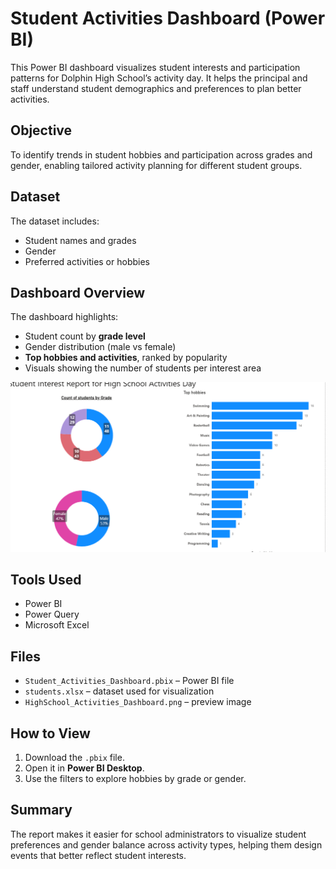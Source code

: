 # Student Activities Dashboard (Power BI)

This Power BI dashboard visualizes student interests and participation patterns for Dolphin High School’s activity day. It helps the principal and staff understand student demographics and preferences to plan better activities.

## Objective
To identify trends in student hobbies and participation across grades and gender, enabling tailored activity planning for different student groups.

## Dataset
The dataset includes:
- Student names and grades  
- Gender  
- Preferred activities or hobbies  

## Dashboard Overview
The dashboard highlights:
- Student count by **grade level**  
- Gender distribution (male vs female)  
- **Top hobbies and activities**, ranked by popularity  
- Visuals showing the number of students per interest area  

![Dashboard Overview](HighSchool_Activities_Dashboard.png)

## Tools Used
- Power BI  
- Power Query  
- Microsoft Excel  

## Files
- `Student_Activities_Dashboard.pbix` – Power BI file  
- `students.xlsx` – dataset used for visualization  
- `HighSchool_Activities_Dashboard.png` – preview image  

## How to View
1. Download the `.pbix` file.  
2. Open it in **Power BI Desktop**.  
3. Use the filters to explore hobbies by grade or gender.

## Summary
The report makes it easier for school administrators to visualize student preferences and gender balance across activity types, helping them design events that better reflect student interests.
